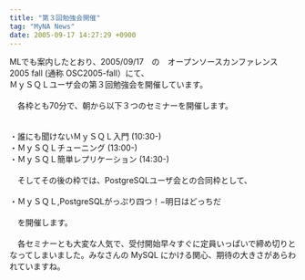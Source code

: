 ```yaml
---
title: "第３回勉強会開催"
tag: "MyNA News"
date: 2005-09-17 14:27:29 +0900
---
```


MLでも案内したとおり、2005/09/17　の　オープンソースカンファレンス2005 fall (通称 OSC2005-fall）にて、<br>
ＭｙＳＱＬユーザ会の第３回勉強会を開催しています。<br>
<br>
　各枠とも70分で、朝から以下３つのセミナーを開催します。<br>
<br>
<br>
・誰にも聞けないＭｙＳＱＬ入門 (10:30-)<br>
・ＭｙＳＱＬチューニング (13:00-)<br>
・ＭｙＳＱＬ簡単レプリケーション (14:30-)<br>
<br>
　そしてその後の枠では、PostgreSQLユーザ会との合同枠として、<br>
<br>
・ＭｙＳＱＬ,PostgreSQLがっぷり四つ！−明日はどっちだ<br>
<br>
　を開催します。<br>
<br>
　各セミナーとも大変な人気で、受付開始早々すぐに定員いっぱいで締め切りとなってしまいました。みなさんの MySQL にかける関心、期待の大きさがあらわれていますね。<br>
<br>
<br>
<br>
